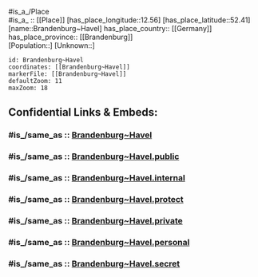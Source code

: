 ﻿---
confidential: public
isDeleted: false
location:
- 52.41
- 12.56
mapmarker: city
mapzoom:
- 7
- 12
SpocWebEntityId: 36127
tags:
- geo/City
type: City
---

#is_a_/Place  
#is_a_ :: [[Place]] 
[has_place_longitude::12.56] 
[has_place_latitude::52.41] 
[name::Brandenburg~Havel] 
has_place_country:: [[Germany]]  
has_place_province:: [[Brandenburg]]  
[Population::] 
[Unknown::] 


```leaflet
id: Brandenburg~Havel
coordinates: [[Brandenburg~Havel]] 
markerFile: [[Brandenburg~Havel]] 
defaultZoom: 11 
maxZoom: 18
```


## Confidential Links & Embeds: 

### #is_/same_as :: [Brandenburg~Havel](/_Standards/Earth/Continent/Europe/Europe~Central/Germany/Germany~East/Brandenburg/counties~Brandenburg/Brandenburg~Havel.md) 

### #is_/same_as :: [Brandenburg~Havel.public](/_public/Earth/Continent/Europe/Europe~Central/Germany/Germany~East/Brandenburg/counties~Brandenburg/Brandenburg~Havel.public.md) 

### #is_/same_as :: [Brandenburg~Havel.internal](/_internal/Earth/Continent/Europe/Europe~Central/Germany/Germany~East/Brandenburg/counties~Brandenburg/Brandenburg~Havel.internal.md) 

### #is_/same_as :: [Brandenburg~Havel.protect](/_protect/Earth/Continent/Europe/Europe~Central/Germany/Germany~East/Brandenburg/counties~Brandenburg/Brandenburg~Havel.protect.md) 

### #is_/same_as :: [Brandenburg~Havel.private](/_private/Earth/Continent/Europe/Europe~Central/Germany/Germany~East/Brandenburg/counties~Brandenburg/Brandenburg~Havel.private.md) 

### #is_/same_as :: [Brandenburg~Havel.personal](/_personal/Earth/Continent/Europe/Europe~Central/Germany/Germany~East/Brandenburg/counties~Brandenburg/Brandenburg~Havel.personal.md) 

### #is_/same_as :: [Brandenburg~Havel.secret](/_secret/Earth/Continent/Europe/Europe~Central/Germany/Germany~East/Brandenburg/counties~Brandenburg/Brandenburg~Havel.secret.md)

